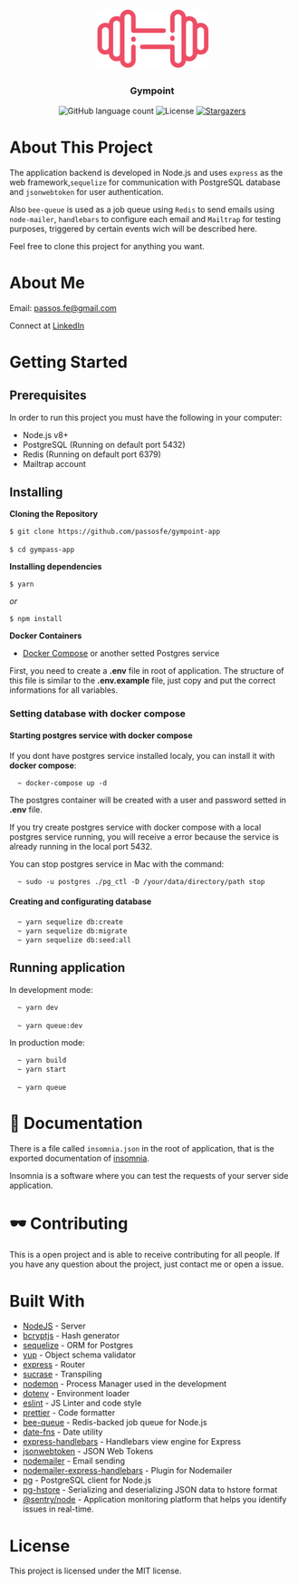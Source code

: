 <h1 align="center">
  <img alt="Gympoint" title="Gympoint" src="../mobile/src/assets/logo@3x.png" width="200px" />
</h1>

<h3 align="center">
  Gympoint
</h3>

<p align="center">
  <img alt="GitHub language count" src="https://img.shields.io/github/languages/count/passosfe/gympoint-app?color=%2304D361">

  <img alt="License" src="https://img.shields.io/badge/license-MIT-%2304D361">

  <a href="https://github.com/passosfe/gympoint-app/stargazers">
    <img alt="Stargazers" src="https://img.shields.io/github/stars/passosfe/gympoint-app?style=social">
  </a>
  </a>
</p>

# About This Project

The application backend is developed in Node.js and uses `express` as the web framework,`sequelize` for communication with PostgreSQL database and `jsonwebtoken` for user authentication.

Also `bee-queue` is used as a job queue using `Redis` to send emails using `node-mailer`, `handlebars` to configure each email and `Mailtrap` for testing purposes, triggered by certain events wich will be described here.

Feel free to clone this project for anything you want.

# About Me

Email: passos.fe@gmail.com

Connect at [LinkedIn](https://www.linkedin.com/in/passosfe/)

# Getting Started

## Prerequisites

In order to run this project you must have the following in your computer:

- Node.js v8+
- PostgreSQL (Running on default port 5432)
- Redis (Running on default port 6379)
- Mailtrap account

## Installing

**Cloning the Repository**

```
$ git clone https://github.com/passosfe/gympoint-app

$ cd gympass-app
```

**Installing dependencies**

```
$ yarn
```

_or_

```
$ npm install
```

**Docker Containers**

- [Docker Compose](https://docs.docker.com/compose/) or another setted Postgres service

First, you need to create a **.env** file in root of application. The structure of this file is similar to the **.env.example** file, just copy and put the correct informations for all variables.

### Setting database with docker compose

#### Starting postgres service with docker compose

If you dont have postgres service installed localy, you can install it with **docker compose**:

```
  ~ docker-compose up -d
```

The postgres container will be created with a user and password setted in **.env** file.

If you try create postgres service with docker compose with a local postgres service running, you will receive a error because the service is already running in the local port 5432.

You can stop postgres service in Mac with the command:

```
  ~ sudo -u postgres ./pg_ctl -D /your/data/directory/path stop
```

#### Creating and configurating database

```
  ~ yarn sequelize db:create
  ~ yarn sequelize db:migrate
  ~ yarn sequelize db:seed:all
```

## Running application

In development mode:

```
  ~ yarn dev

  ~ yarn queue:dev
```

In production mode:

```
  ~ yarn build
  ~ yarn start

  ~ yarn queue
```

# 📗 Documentation

There is a file called `insomnia.json` in the root of application, that is the exported documentation of [insomnia](https://insomnia.rest/).

Insomnia is a software where you can test the requests of your server side application.

# 🕶️ Contributing

This is a open project and is able to receive contributing for all people.
If you have any question about the project, just contact me or open a issue.

# Built With

- [NodeJS](https://nodejs.org/en/) - Server
- [bcryptjs](https://www.npmjs.com/package/bcryptjs) - Hash generator
- [sequelize](https://sequelize.org/) - ORM for Postgres
- [yup](https://github.com/jquense/yup) - Object schema validator
- [express](https://expressjs.com/) - Router
- [sucrase](https://github.com/alangpierce/sucrase) - Transpiling
- [nodemon](https://nodemon.io/) - Process Manager used in the development
- [dotenv](https://github.com/motdotla/dotenv) - Environment loader
- [eslint](https://eslint.org/) - JS Linter and code style
- [prettier](https://github.com/prettier/prettier) - Code formatter
- [bee-queue](https://bee-queue.com/) - Redis-backed job queue for Node.js
- [date-fns](https://date-fns.org/) - Date utility
- [express-handlebars](https://www.npmjs.com/package/express-handlebars) - Handlebars view engine for Express
- [jsonwebtoken](https://github.com/auth0/node-jsonwebtoken) - JSON Web Tokens
- [nodemailer](https://nodemailer.com/about/) - Email sending
- [nodemailer-express-handlebars](https://github.com/yads/nodemailer-express-handlebars) - Plugin for Nodemailer
- [pg](https://github.com/brianc/node-postgres) - PostgreSQL client for Node.js
- [pg-hstore](https://github.com/scarney81/pg-hstore) - Serializing and deserializing JSON data to hstore format
- [@sentry/node](https://github.com/getsentry/sentry-javascript/tree/master/packages/node) - Application monitoring platform that helps you identify issues in real-time.

# License

This project is licensed under the MIT license.

